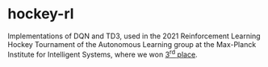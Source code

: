 # hockey-rl
Implementations of DQN and TD3, used in the 2021 Reinforcement Learning Hockey Tournament of the Autonomous Learning group at the Max-Planck Institute for Intelligent Systems, where we won <a href="https://onnoeberhard.com/assets/kexbot-rl-cert.pdf">3<sup>rd</sup> place</a>.
